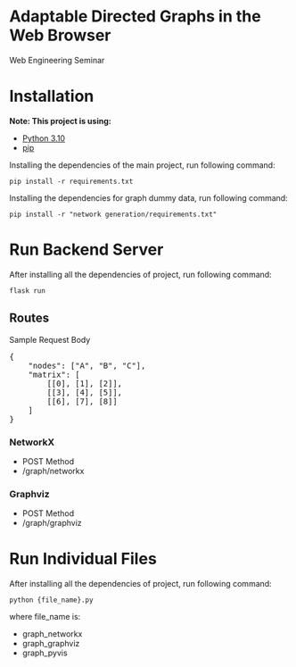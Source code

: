 # Adaptable Directed Graphs in the Web Browser

Web Engineering Seminar
 
# Installation

**Note: This project is using:**
- [Python 3.10](https://www.python.org/downloads/release/python-3100/)
- [pip](https://pypi.org/project/pip/)

Installing the dependencies of the main project, run following command:

``` pip install -r requirements.txt ```

Installing the dependencies for graph dummy data, run following command:

``` pip install -r "network generation/requirements.txt" ```

# Run Backend Server

After installing all the dependencies of project, run following command:

``` flask run ```

## Routes

Sample Request Body

<pre>
{
    "nodes": ["A", "B", "C"],
    "matrix": [
        [[0], [1], [2]],
        [[3], [4], [5]],
        [[6], [7], [8]]
    ]
}
</pre>

### NetworkX

- POST Method
- /graph/networkx

### Graphviz

- POST Method
- /graph/graphviz

# Run Individual Files

After installing all the dependencies of project, run following command:

``` python {file_name}.py ```

where file_name is:
- graph_networkx
- graph_graphviz
- graph_pyvis